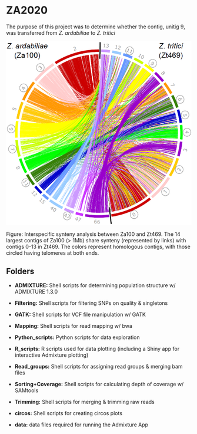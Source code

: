 # ZA2020

The purpose of this project was to determine whether the contig, unitig 9, was transferred from *Z. ardabiliae* to *Z. tritici*

![alt text](https://github.com/brendanlahm/ZA2020/blob/master/circos/Za100_Zt469/Fig_10.png)

Figure: Interspecific synteny analysis between Za100 and Zt469. The 14 largest contigs of Za100 (> 1Mb) share synteny (represented by links) with contigs 0-13 in Zt469. The colors represent homologous contigs, with those circled having telomeres at both ends.

## Folders

- **ADMIXTURE:** Shell scripts for determining population structure w/ ADMIXTURE 1.3.0

- **Filtering:** Shell scripts for filtering SNPs on quality & singletons

- **GATK:** Shell scripts for VCF file manipulation w/ GATK

- **Mapping:** Shell scripts for read mapping w/ bwa

- **Python_scripts:** Python scripts for data exploration

- **R_scripts:** R scripts used for data plotting (including a Shiny app for interactive Admixture plotting)

- **Read_groups:** Shell scripts for assigning read groups & merging bam files

- **Sorting+Coverage:** Shell scripts for calculating depth of coverage w/ SAMtools

- **Trimming:** Shell scripts for merging & trimming raw reads

- **circos:** Shell scripts for creating circos plots

- **data:** data files required for running the Admixture App

